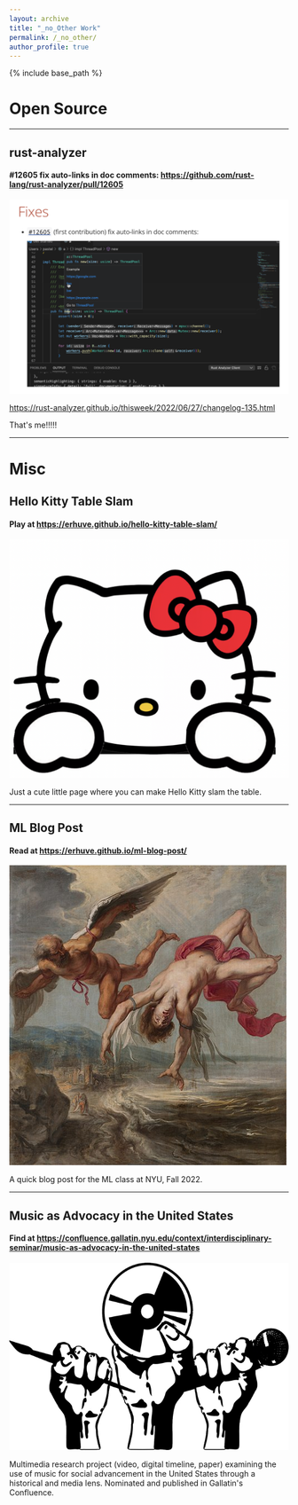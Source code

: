 ```yaml
---
layout: archive
title: "_no_Other Work"
permalink: /_no_other/
author_profile: true
---
```


{% include base_path %}

# Open Source

---

## rust-analyzer

#### #12605 fix auto-links in doc comments: <a href="https://github.com/rust-lang/rust-analyzer/pull/12605">https://github.com/rust-lang/rust-analyzer/pull/12605</a>

![Screenshot of rust-analyzer Changelog #135](image-6.png)

<a href="https://rust-analyzer.github.io/thisweek/2022/06/27/changelog-135.html">https://rust-analyzer.github.io/thisweek/2022/06/27/changelog-135.html</a>

That's me!!!!!

---

# Misc

## Hello Kitty Table Slam

#### Play at <a href="https://erhuve.github.io/hello-kitty-table-slam/">https://erhuve.github.io/hello-kitty-table-slam/</a>

![Hello Kitty](image-7.png)

Just a cute little page where you can make Hello Kitty slam the table.

---

## ML Blog Post

#### Read at <a href="https://erhuve.github.io/ml-blog-post/">https://erhuve.github.io/ml-blog-post/</a>

![Jacob Peter Gowy's The Flight of Icarus](image-8.png)

A quick blog post for the ML class at NYU, Fall 2022.

---

## Music as Advocacy in the United States

#### Find at <a href="https://confluence.gallatin.nyu.edu/context/interdisciplinary-seminar/music-as-advocacy-in-the-united-states">https://confluence.gallatin.nyu.edu/context/interdisciplinary-seminar/music-as-advocacy-in-the-united-states</a>

![Hero Image](image-5.png)

Multimedia research project (video, digital timeline, paper) examining the use of music for social advancement in the United States through a historical and media lens. Nominated and published in Gallatin's Confluence.

